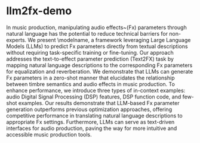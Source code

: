 # llm2fx-demo

In music production, manipulating audio effects~(Fx) parameters through natural language has the potential to reduce technical barriers for non-experts. We present \modelname, a framework leveraging Large Language Models (LLMs) to predict Fx parameters directly from textual descriptions without requiring task-specific training or fine-tuning. Our approach addresses the text-to-effect parameter prediction (Text2FX) task by mapping natural language descriptions to the corresponding Fx parameters for equalization and reverberation. We demonstrate that LLMs can generate Fx parameters in a zero-shot manner that elucidates the relationship between timbre semantics and audio effects in music production. To enhance performance, we introduce three types of in-context examples: audio Digital Signal Processing (DSP) features, DSP function code, and few-shot examples. Our results demonstrate that LLM-based Fx parameter generation outperforms previous optimization approaches, offering competitive performance in translating natural language descriptions to appropriate Fx settings. Furthermore, LLMs can serve as text-driven interfaces for audio production, paving the way for more intuitive and accessible music production tools.
